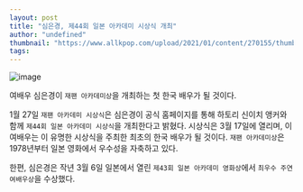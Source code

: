 ```yaml
---
layout: post
title: "심은경, 제44회 일본 아카데미 시상식 개최"
author: "undefined"
thumbnail: "https://www.allkpop.com/upload/2021/01/content/270155/thumb/1611730503-nkbe45bqa4i3a4m2od7htsatky.jpg"
tags: 
---
```



![image](https://www.allkpop.com/upload/2021/01/content/270155/1611730503-nkbe45bqa4i3a4m2od7htsatky.jpg)

여배우 심은경이 `재팬 아카데미상`을 개최하는 첫 한국 배우가 될 것이다.

1월 27일 `재팬 아카데미 시상식`은 심은경이 공식 홈페이지를 통해 하토리 신이치 앵커와 함께 `제44회 일본 아카데미 시상식`을 개최한다고 밝혔다. 시상식은 3월 17일에 열리며, 이 여배우는 이 유명한 시상식을 주최한 최초의 한국 배우가 될 것이다. `재팬 아카데미상`은 1978년부터 일본 영화에서 우수성을 자축하고 있다.

한편, 심은경은 작년 3월 6일 일본에서 열린 `제43회 일본 아카데미 영화상`에서 `최우수 주연 여배우상`을 수상했다.